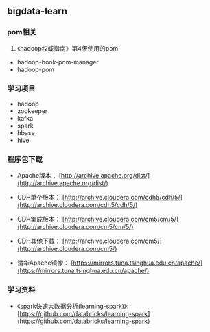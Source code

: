 ## bigdata-learn

### pom相关
1. 《hadoop权威指南》第4版使用的pom
- hadoop-book-pom-manager
- hadoop-pom

### 学习项目
- hadoop
- zookeeper
- kafka
- spark
- hbase
- hive


### 程序包下载
- Apache版本： [http://archive.apache.org/dist/](http://archive.apache.org/dist/)
- CDH单个版本： [http://archive.cloudera.com/cdh5/cdh/5/](http://archive.cloudera.com/cdh5/cdh/5/)
- CDH集成版本： [http://archive.cloudera.com/cm5/cm/5/](http://archive.cloudera.com/cm5/cm/5/)
- CDH其他下载： [http://archive.cloudera.com/cm5/](http://archive.cloudera.com/cm5/)

- 清华Apache镜像： [https://mirrors.tuna.tsinghua.edu.cn/apache/](https://mirrors.tuna.tsinghua.edu.cn/apache/)


### 学习资料
- 《spark快速大数据分析(learning-spark)》: [https://github.com/databricks/learning-spark](https://github.com/databricks/learning-spark)